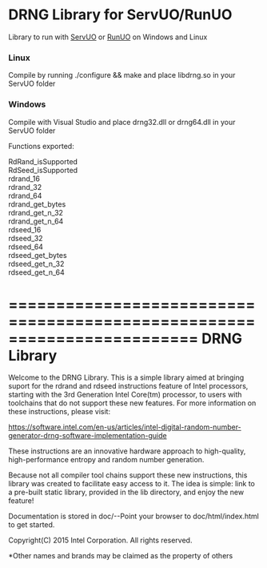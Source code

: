 # DRNG Library for ServUO/RunUO


Library to run with [ServUO](https://github.com/ServUO/ServUO) or [RunUO](https://github.com/runuo/runuo) on Windows and Linux

### Linux
Compile by running ./configure && make and place libdrng.so in your ServUO folder

### Windows
Compile with Visual Studio and place drng32.dll or drng64.dll in your ServUO folder

Functions exported:

RdRand_isSupported<br />
RdSeed_isSupported<br />
rdrand_16<br />
rdrand_32<br />
rdrand_64<br />
rdrand_get_bytes<br />
rdrand_get_n_32<br />
rdrand_get_n_64<br />
rdseed_16<br />
rdseed_32<br />
rdseed_64<br />
rdseed_get_bytes<br />
rdseed_get_n_32<br />
rdseed_get_n_64<br />

========================================================================
DRNG Library
========================================================================
Welcome to the DRNG Library. This is a simple library aimed at bringing 
suport for the rdrand and rdseed instructions feature of Intel 
processors, starting with the 3rd Generation Intel Core(tm) processor, 
to users with toolchains that do not support these new features. For 
more information on these instructions, please visit: 

https://software.intel.com/en-us/articles/intel-digital-random-number-generator-drng-software-implementation-guide 

These instructions are an innovative hardware approach to high-quality, 
high-performance entropy and random number generation.

Because not all compiler tool chains support these new
instructions, this library was created to facilitate easy access to it.
The idea is simple: link to a pre-built static library, provided in the
lib directory, and enjoy the new feature!

Documentation is stored in doc/--Point your browser to 
doc/html/index.html to get started.  

Copyright(C) 2015 Intel Corporation. All rights reserved.

*Other names and brands may be claimed as the property of others
